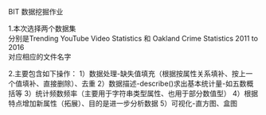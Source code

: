 BIT 数据挖掘作业  

1.本次选择两个数据集  
分别是Trending YouTube Video Statistics 和 Oakland Crime Statistics 2011 to 2016  
对应相应的文件名字

2.主要包含如下操作：
1）数据处理-缺失值填充（根据按属性关系填补、按上一个值填补、直接删除）、去重
2）数据描述-describe()求出基本统计量-如五数概括等
3）统计频数频率（主要用于字符串类型属性、也用于部分数值型）
4）根据特点增加新属性（拓展）、目的是进一步分析数据
5）可视化-直方图、盒图
